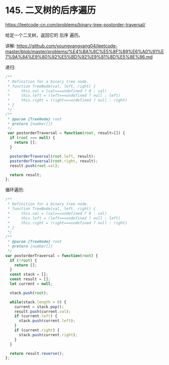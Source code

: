 # 145. 二叉树的后序遍历

https://leetcode-cn.com/problems/binary-tree-postorder-traversal/

给定一个二叉树，返回它的 后序 遍历。


讲解:
https://github.com/youngyangyang04/leetcode-master/blob/master/problems/%E4%BA%8C%E5%8F%89%E6%A0%91%E7%9A%84%E9%80%92%E5%BD%92%E9%81%8D%E5%8E%86.md


递归:
```js
/**
 * Definition for a binary tree node.
 * function TreeNode(val, left, right) {
 *     this.val = (val===undefined ? 0 : val)
 *     this.left = (left===undefined ? null : left)
 *     this.right = (right===undefined ? null : right)
 * }
 */
/**
 * @param {TreeNode} root
 * @return {number[]}
 */
 var postorderTraversal = function(root, result=[]) {
  if (root === null) {
    return [];
  }

  postorderTraversal(root.left, result);
  postorderTraversal(root.right, result);
  result.push(root.val);

  return result;
};
```


循环遍历:
```js
/**
 * Definition for a binary tree node.
 * function TreeNode(val, left, right) {
 *     this.val = (val===undefined ? 0 : val)
 *     this.left = (left===undefined ? null : left)
 *     this.right = (right===undefined ? null : right)
 * }
 */
/**
 * @param {TreeNode} root
 * @return {number[]}
 */
var postorderTraversal = function(root) {
  if (!root) {
    return [];
  }
  const stack = [];
  const result = [];
  let current = null;

  stack.push(root);

  while(stack.length > 0) {
    current = stack.pop();
    result.push(current.val);
    if (current.left) {
      stack.push(current.left);
    }
    if (current.right) {
      stack.push(current.right);
    }
  }

  return result.reverse();
};
```

